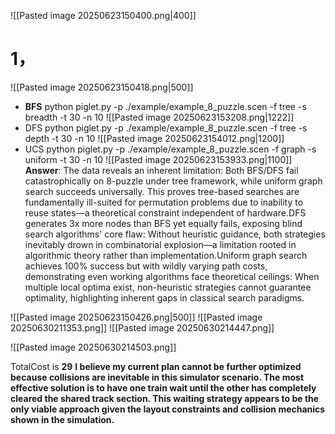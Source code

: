 ![[Pasted image 20250623150400.png|400]]
# 1， 
![[Pasted image 20250623150418.png|500]]
- **BFS**
    python piglet.py -p ./example/example_8_puzzle.scen  -f tree -s breadth -t 30 -n 10 
    ![[Pasted image 20250623153208.png|1222]]
- DFS
    python piglet.py -p ./example/example_8_puzzle.scen -f tree -s depth -t 30 -n 10
    ![[Pasted image 20250623154012.png|1200]]
- UCS
    python piglet.py -p ./example/example_8_puzzle.scen -f graph -s uniform -t 30 -n 10 
    ![[Pasted image 20250623153933.png|1100]]
 **Answer**:
    The data reveals an inherent limitation: Both BFS/DFS fail catastrophically on 8-puzzle under tree framework, while uniform graph search succeeds universally. This proves tree-based searches are fundamentally ill-suited for permutation problems due to inability to reuse states—a theoretical constraint independent of hardware.DFS generates 3x more nodes  than BFS  yet equally fails, exposing blind search algorithms' core flaw: Without heuristic guidance, both strategies inevitably drown in combinatorial explosion—a limitation rooted in algorithmic theory rather than implementation.Uniform graph search achieves 100% success but with wildly varying path costs, demonstrating even working algorithms face theoretical ceilings: When multiple local optima exist, non-heuristic strategies cannot guarantee optimality, highlighting inherent gaps in classical search paradigms.

![[Pasted image 20250623150426.png|500]]
![[Pasted image 20250630211353.png]]
![[Pasted image 20250630214447.png]]

![[Pasted image 20250630214503.png]]

TotalCost is **29**
**I believe my current plan cannot be further optimized because collisions are inevitable in this simulator scenario. The most effective solution is to have one train wait until the other has completely cleared the shared track section. This waiting strategy appears to be the only viable approach given the layout constraints and collision mechanics shown in the simulation.**